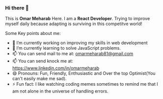 ### Hi there 👋

This is **Omar Meharab** Here. I am a **React Developer**. Trying to improve myself daily because adapting is surviving in this competitve world!

Some Key points about me:

- 🔭 I’m currently working on improving my skills in web development
- 🌱 I’m currently learning to solve JavaScript problems.
- 📫 You can send mail to me at: omarmeharab81@gmail.com 
- 📫 You can send knock me at: https://www.linkedin.com/in/omarmeharab
- 😄 Pronouns: Fun, Friendly, Enthusiastic and Over the top Optimist(You can't easily make me sad).
- ⚡ Fun fact: I like watching coding memes sometimes to remind me that I am not alone in the universe of handling errors.
